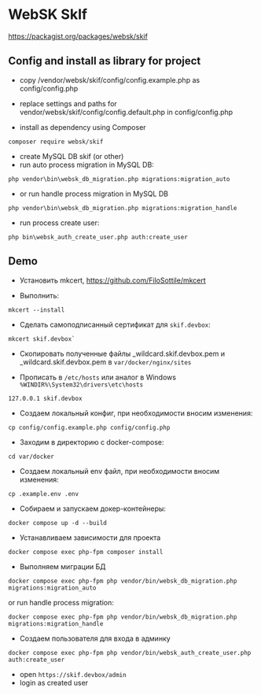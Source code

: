 # WebSK SkIf

https://packagist.org/packages/websk/skif

## Config and install as library for project

* copy /vendor/websk/skif/config/config.example.php as config/config.php
* replace settings and paths for vendor/websk/skif/config/config.default.php in config/config.php

* install as dependency using Composer
```shell
composer require websk/skif
```

* create MySQL DB skif (or other)
* run auto process migration in MySQL DB:
```shell
php vendor\bin\websk_db_migration.php migrations:migration_auto
```
* or run handle process migration in MySQL DB
```shell
php vendor\bin\websk_db_migration.php migrations:migration_handle
````
* run process create user:
```shell
php bin\websk_auth_create_user.php auth:create_user
```

## Demo

* Установить mkcert, https://github.com/FiloSottile/mkcert

* Выполнить:
```shell
mkcert --install
```

* Сделать самоподписанный сертификат для `skif.devbox`:

```shell
mkcert skif.devbox`
```

* Скопировать полученные файлы _wildcard.skif.devbox.pem и _wildcard.skif.devbox.pem в `var/docker/nginx/sites`

* Прописать в `/etc/hosts` или аналог в Windows `%WINDIR%\System32\drivers\etc\hosts`

```
127.0.0.1 skif.devbox
```

* Создаем локальный конфиг, при необходимости вносим изменения:

```shell
cp config/config.example.php config/config.php
```

* Заходим в директорию с docker-compose:

```shell
cd var/docker
```

* Создаем локальный env файл, при необходимости вносим изменения:

```shell
cp .example.env .env
```

* Собираем и запускаем докер-контейнеры:

```shell
docker compose up -d --build
```

* Устанавливаем зависимости для проекта

```shell
docker compose exec php-fpm composer install
```

* Выполняем миграции БД

```shell
docker compose exec php-fpm php vendor/bin/websk_db_migration.php migrations:migration_auto
```

  or run handle process migration:

```shell
docker compose exec php-fpm php vendor/bin/websk_db_migration.php migrations:migration_handle
```

* Создаем пользователя для входа в админку

```shell
docker compose exec php-fpm php vendor/bin/websk_auth_create_user.php auth:create_user
```

* open `https://skif.devbox/admin`
* login as created user